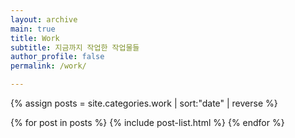 ```yaml
---
layout: archive
main: true
title: Work
subtitle: 지금까지 작업한 작업물들
author_profile: false
permalink: /work/

---
```



{% assign posts = site.categories.work | sort:"date" | reverse %}

{% for post in posts %}
  {% include post-list.html %}
{% endfor %}